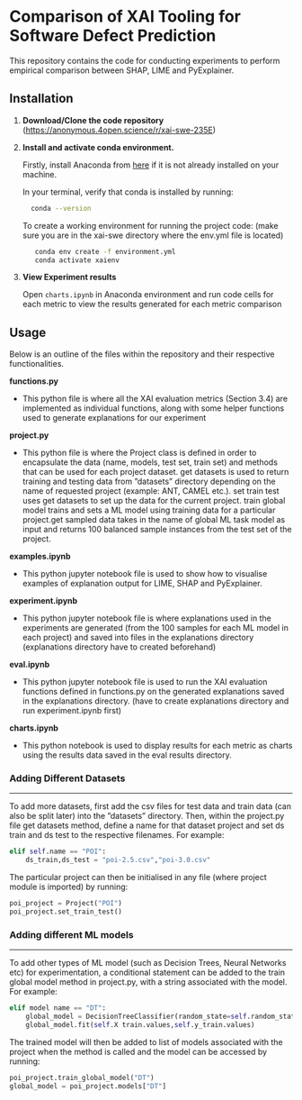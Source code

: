 # Comparison of XAI Tooling for Software Defect Prediction

This repository contains the code for conducting experiments to perform empirical comparison between SHAP, LIME and PyExplainer. 

## Installation
1. **Download/Clone the code repository**  (https://anonymous.4open.science/r/xai-swe-235E)
2. **Install and activate conda environment.**

   Firstly, install Anaconda from [here](https://docs.anaconda.com/anaconda/install/) if it is
not already installed on your machine.

   In your terminal, verify that conda is installed by running:

   ```bash
     conda --version
   ```
   To create a working environment for running the project code:
   (make sure you are in the xai-swe directory where the env.yml file is located)
   ```bash
      conda env create -f environment.yml
      conda activate xaienv
   ```

3. **View Experiment results**

   Open `charts.ipynb` in Anaconda environment and run code cells for each metric to view
the results generated for each metric comparison


## Usage

Below is an outline of the files within the repository and their respective functionalities.

**functions.py**
- This python file is where all the XAI evaluation metrics (Section 3.4) are implemented as
individual functions, along with some helper functions used to generate explanations for our
experiment

**project.py**
- This python file is where the Project class is defined in order to encapsulate the data (name,
models, test set, train set) and methods that can be used for each project dataset. get datasets
is used to return training and testing data from ”datasets” directory depending on the name of
requested project (example: ANT, CAMEL etc.). set train test uses get datasets to set
up the data for the current project. train global model trains and sets a ML model using
training data for a particular project.get sampled data takes in the name of global ML task
model as input and returns 100 balanced sample instances from the test set of the project.

**examples.ipynb**
- This python jupyter notebook file is used to show how to visualise examples of explanation
output for LIME, SHAP and PyExplainer.

**experiment.ipynb**
- This python jupyter notebook file is where explanations used in the experiments are generated
(from the 100 samples for each ML model in each project) and saved into files in the explanations
directory (explanations directory have to created beforehand)

**eval.ipynb**
- This python jupyter notebook file is used to run the XAI evaluation functions defined in
functions.py on the generated explanations saved in the explanations directory. (have to create
explanations directory and run experiment.ipynb first)

**charts.ipynb**
- This python notebook is used to display results for each metric as charts using the results data
saved in the eval results directory.

### Adding Different Datasets
---
To add more datasets, first add the csv files for test data and train data (can also be
split later) into the ”datasets” directory. Then, within the project.py file get datasets
method, define a name for that dataset project and set ds train and ds test to the respective filenames. For example:
```python
elif self.name == "POI":
    ds_train,ds_test = "poi-2.5.csv","poi-3.0.csv"
```
The particular project can then be initialised in any file (where project module is imported)
by running:
```python
poi_project = Project("POI")
poi_project.set_train_test()
```

### Adding different ML models
---
To add other types of ML model (such as Decision Trees, Neural Networks etc) for experimentation, a conditional statement can be added to the train global model method in
project.py, with a string associated with the model. For example:
```python
elif model name == "DT":
    global_model = DecisionTreeClassifier(random_state=self.random_state)
    global_model.fit(self.X train.values,self.y_train.values)
```
The trained model will then be added to list of models associated with the project
when the method is called and the model can be accessed by running:
```python
poi_project.train_global_model("DT")
global_model = poi_project.models["DT"]
```
